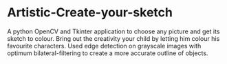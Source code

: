# Artistic-Create-your-sketch
A python OpenCV and Tkinter application to choose any picture and get its sketch to colour. Bring out the creativity your child by letting him colour his favourite characters.
Used edge detection on grayscale images with optimum bilateral-filtering to create a more accurate outline of objects.
